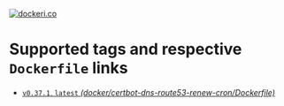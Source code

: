 [![dockeri.co](https://dockeri.co/image/creemama/certbot-dns-route53-renew-cron)](https://hub.docker.com/r/creemama/certbot-dns-route53-renew-cron)

# Supported tags and respective `Dockerfile` links

- [`v0.37.1`, `latest` _(docker/certbot-dns-route53-renew-cron/Dockerfile)_](https://github.com/creemama/docker/blob/master/certbot-dns-route53-renew-cron/Dockerfile)
